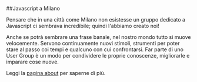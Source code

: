 ##Javascript a Milano

Pensare che in una città come Milano non esistesse un gruppo dedicato a Javascript ci sembrava incredibile; quindi l'abbiamo creato noi!

Anche se potrà sembrare una frase banale, nel nostro mondo tutto si muove velocemente. Servono continuamente nuovi stimoli, strumenti per poter stare al passo coi tempi e qualcuno con cui confrontarsi.
Far parte di uno User Group è un modo per condividere le proprie conoscenze, migliorarle e imparare cose nuove.

Leggi la [pagina about](about.html) per saperne di più.
